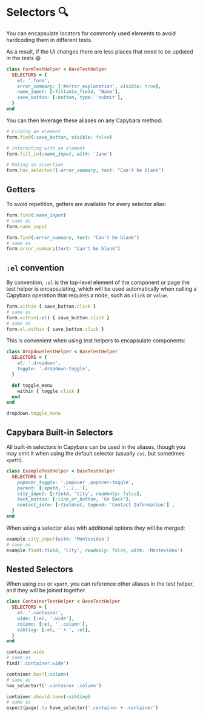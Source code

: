 # Selectors 🔍

You can encapsulate locators for commonly used elements to avoid hardcoding them
in different tests.

As a result, if the UI changes there are less places that need to be updated in
the tests 😃

```ruby
class FormTestHelper < BaseTestHelper
  SELECTORS = {
    el: '.form',
    error_summary: ['#error_explanation', visible: true],
    name_input: [:fillable_field, 'Name'],
    save_button: [:button, type: 'submit'],
  }
end
```

You can then leverage these aliases on any Capybara method:

```ruby
# Finding an element
form.find(:save_button, visible: false)

# Interacting with an element
form.fill_in(:name_input, with: 'Jane')

# Making an assertion
form.has_selector?(:error_summary, text: "Can't be blank")
```

## Getters

To avoid repetition, getters are available for every selector alias:

```ruby
form.find(:name_input)
# same as
form.name_input

form.find(:error_summary, text: "Can't be blank")
# same as
form.error_summary(text: "Can't be blank")
```

## `:el` convention

By convention, `:el` is the top-level element of the component or page the test
helper is encapsulating, which will be used automatically when calling a
Capybara operation that requires a node, such as `click` or `value`.

```ruby
form.within { save_button.click }
# same as
form.within(:el) { save_button.click }
# same as
form.el.within { save_button.click }
```

This is convenient when using test helpers to encapsulate components:


```ruby
class DropdownTestHelper < BaseTestHelper
  SELECTORS = {
    el: '.dropdown',
    toggle: '.dropdown-toggle',
  }

  def toggle_menu
    within { toggle.click }
  end
end

dropdown.toggle_menu
```

## Capybara Built-in Selectors

All built-in selectors in Capybara can be used in the aliases, though you may
omit it when using the default selector (usually `css`, but sometimes `xpath`).

```ruby
class ExampleTestHelper < BaseTestHelper
  SELECTORS = {
    popover_toggle: '.popover .popover-toggle',
    parent: [:xpath, '../..'],
    city_input: [:field, 'City', readonly: false],
    back_button: [:link_or_button, 'Go Back'],
    contact_info: [:fieldset, legend: 'Contact Information'] ,
  }
end
```

When using a selector alias with additional options they will be merged:

```ruby
example.city_input(with: 'Montevideo')
# same as
example.find(:field, 'City', readonly: false, with: 'Montevideo')
```

## Nested Selectors

When using `css` or `xpath`, you can reference other aliases in the test helper,
and they will be joined together.

```ruby
class ContainerTestHelper < BaseTestHelper
  SELECTORS = {
    el: '.container',
    wide: [:el, '.wide'],
    column: [:el, ' .column'],
    sibling: [:el, ' + ', :el],
  }
end

container.wide
# same as
find('.container.wide')

container.has?(:column)
# same as
has_selector?('.container .column')

container.should.have(:sibling)
# same as
expect(page).to have_selector('.container + .container')
```

